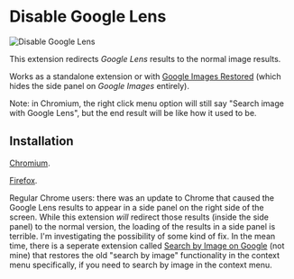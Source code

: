 # Disable Google Lens

![Disable Google Lens](https://i.jollo.org/93zaVjSJ.png)

This extension redirects *Google Lens* results to the normal image results.

Works as a standalone extension or with [Google Images Restored](https://github.com/fanfare/googleimagesrestored) (which hides the side panel on *Google Images* entirely).

Note: in Chromium, the right click menu option will still say "Search image with Google Lens", but the end result will be like how it used to be.

## Installation

[Chromium](https://chrome.google.com/webstore/detail/disable-google-lens/dkapjhgpncbeiebegegdbpgfoabdkilh).

[Firefox](https://addons.mozilla.org/en-US/firefox/addon/disablegooglelens/).

Regular Chrome users: there was an update to Chrome that caused the Google Lens results to appear in a side panel on the right side of the screen. While this extension *will* redirect those results (inside the side panel) to the normal version, the loading of the results in a side panel is terrible. I'm investigating the possibility of some kind of fix. In the mean time, there is a seperate extension called [Search by Image on Google](https://github.com/Sukigu/search-by-image-on-google) (not mine) that restores the old "search by image" functionality in the context menu specifically, if you need to search by image in the context menu.
